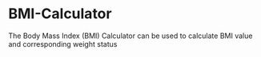 # BMI-Calculator
 The Body Mass Index (BMI) Calculator can be used to calculate BMI value and corresponding weight status

